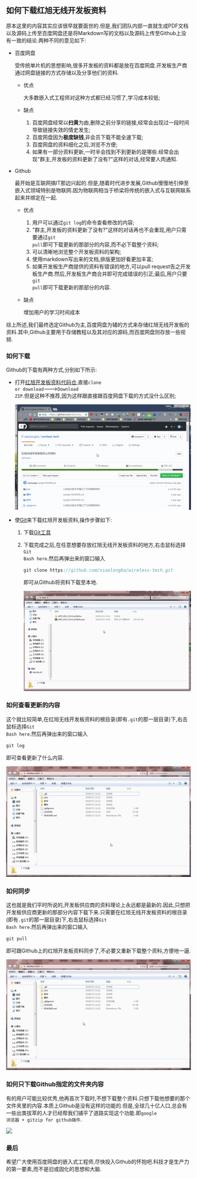 ## 如何下载红旭无线开发板资料
原本这里的内容其实应该很早就要面世的.但是,我们团队内部一直就生成PDF文档以及源码上传至百度网盘还是将Markdown写的文档以及源码上传至Github上没有一致的结论.两种不同的意见如下:
 - 百度网盘

   受传统单片机的思想影响,很多开发板的资料都是放在百度网盘.开发板生产商通过网盘链接的方式存储以及分享他们的资料.

   - 优点

     大多数嵌入式工程师对这种方式都已经习惯了,学习成本较低;

   - 缺点
     1. 百度网盘经常以**扫黄**为由,删除之前分享的链接,经常会出现过一段时间导致链接失效的情史发生;
     2. 百度网盘因为**极度缺钱**,非会员下载不能全速下载;
     3. 百度网盘的资料细化之后,浏览不方便;
     4. 如果有一部分资料更新,一时半会找到不到更新的是哪些.经常会出现"群主,开发板的资料更新了没有?"这样的对话,经常要人肉通知.

 - Github

   最开始是互联网搞IT那边兴起的.但是,随着时代进步发展,Github慢慢地引伸至嵌入式领域特别是物联网.因为物联网相当于桥梁将传统的嵌入式与互联网联系起来并绑定在一起.

    - 优点

      1. 用户可以通过<code>git log</code>的命令查看修改的内容;
      2. "群主,开发板的资料更新了没有?"这样的对话再也不会重现,用户只需要通过<code>git pull</code>即可下载更新的那部分的内容,而不必下载整个资料;
      3. 可以清晰地浏览整个开发板资料的架构;
      4. 使用markdown写出来的文档,排版更加好看更加丰富;
      5. 如果开发板生产商提供的资料有错误的地方,可以pull request告之开发板生产商.然后,开发板生产商合并即可完成错误的引正;最后,用户只要<code>git pull</code>即可下载更新的那部分的内容.

   - 缺点

     增加用户的学习时间成本

综上所述,我们最终选定Github为主,百度网盘为辅的方式来存储红旭无线开发板的资料.其中,Github主要用于存储教程以及其对应的源码,而百度网盘则存放一些视频.



### 如何下载

Github的下载有两种方式,分别如下所示:

- 打开[红旭开发板资料代码仓](https://github.com/xiaolongba/wireless-tech),直接<code>clone or download</code>---><code>Download ZIP</code>.但是这种不推荐,因为这样跟直接跟百度网盘下载的方式没什么区别;

  ![](https://raw.githubusercontent.com/xiaolongba/picture/master/github%E4%B8%8B%E8%BD%BD%E6%96%B9%E5%BC%8F1.gif)

  

- 使[Git](https://git-scm.com/)来下载红旭开发板资料,操作步骤如下:

  1. 下载[Git工具](https://git-scm.com/download/win)

  2. 下载完成之后,在任意想要存放红旭无线开发板资料的地方,右击鼠标选择<code>Git Bash here</code>.然后再弹出来的窗口输入

     ```c
     git clone https://github.com/xiaolongba/wireless-tech.git
     ```

     即可从Github将资料下载至本地.

     ![](https://raw.githubusercontent.com/xiaolongba/picture/master/github%E4%B8%8B%E8%BD%BD%E6%96%B9%E5%BC%8F2.gif)

     

### 如何查看更新的内容

这个就比较简单,在红旭无线开发板资料的根目录(即有<code>.git</code>的那一层目录)下,右击鼠标选择<code>Git Bash here</code>.然后再弹出来的窗口输入

```c
git log
```

即可查看更新了什么内容.

![](https://raw.githubusercontent.com/xiaolongba/picture/master/%E6%9F%A5%E7%9C%8B%E6%9B%B4%E6%96%B0%E7%9A%84%E5%86%85%E5%AE%B9.gif)



### 如何同步

这也就是我们平时所说的,开发板供应商的资料理论上永远都是最新的.因此,只想把开发板供应商更新的那部分内容下载下来.只需要在红旭无线开发板资料的根目录(即有<code>.git</code>的那一层目录)下,右击鼠标选择<code>Git Bash here</code>.然后再弹出来的窗口输入

```c
git pull
```

即可跟Github上的红旭开发板资料同步了,不必要又重新下载整个资料,方便地一逼.

![](https://raw.githubusercontent.com/xiaolongba/picture/master/%E5%90%8C%E6%AD%A5github%E5%86%85%E5%AE%B9.gif)



### 如何只下载Github指定的文件夹内容

有的用户可能比较优秀,他再首次下载时,不想下载整个资料.只想下载他想要的那个文件夹里的内容.本质上Github是没有这样的功能的.但是,全球几十亿人口,总会有一些出类拔萃的人才已经帮我们铺平了道路实现这个功能.即<code>google 浏览器 + gitzip for github插件</code>.

![](https://github.com/xiaolongba/picture/raw/master/GitHub%E4%B8%8B%E8%BD%BD%E5%8D%95%E7%8B%AC%E7%9A%84%E6%96%87%E4%BB%B6%E5%A4%B9%E7%9A%84%E6%96%B9%E6%B3%95.gif)



### 最后

希望广大使用百度网盘的嵌入式工程师,尽快投入Github的怀抱吧.科技才是生产力的第一要素,而不是旧或固化的思想和大脑.
